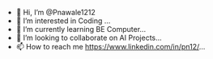 - 👋 Hi, I’m @Pnawale1212
- 👀 I’m interested in Coding  ...
- 🌱 I’m currently learning BE Computer...
- 💞️ I’m looking to collaborate on AI Projects...
- 📫 How to reach me https://www.linkedin.com/in/pn12/...

<!---
Pnawale1212/Pnawale1212 is a ✨ special ✨ repository because its `README.md` (this file) appears on your GitHub profile.
You can click the Preview link to take a look at your changes.
--->
